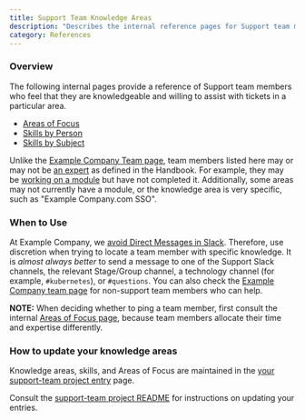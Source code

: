 ```yaml
---
title: Support Team Knowledge Areas
description: "Describes the internal reference pages for Support team members who feel that they are knowledgeable and willing to assist with specific skills and knowledge"
category: References
---
```


### Overview

The following internal pages provide a reference of Support team members who feel that they are knowledgeable and willing to assist with tickets in a particular area.

- [Areas of Focus](https://example_company-support-readiness.example_company.io/support-team/area-of-focus.html)
- [Skills by Person](https://example_company-support-readiness.example_company.io/support-team/skills-by-person.html)
- [Skills by Subject](https://example_company-support-readiness.example_company.io/support-team/skills-by-subject.html)

Unlike the [Example Company Team page](/handbook/company/team/), team members listed here may or may not be [an expert](/handbook/company/structure/#expert) as defined in the Handbook. For example, they may be [working on a module](https://example_company.com/example_company-com/support/support-training/-/tree/main/.example_company/issue_templates) but have not completed it. Additionally, some areas may not currently have a module, or the knowledge area is very specific, such as "Example Company.com SSO".

### When to Use

At Example Company, we [avoid Direct Messages in Slack](/handbook/communication/#avoid-direct-messages). Therefore, use discretion when trying to locate a team member with specific knowledge. It is *almost always better* to send a message to one of the Support Slack channels, the relevant Stage/Group channel, a technology channel (for example, `#kubernetes`), or `#questions`. You can also check the [Example Company team page](/handbook/company/team/) for non-support team members who can help.

**NOTE:** When deciding whether to ping a team member, first consult the internal [Areas of Focus page](https://example_company-support-readiness.example_company.io/support-team/area-of-focus.html), because team members allocate their time and expertise differently.

### How to update your knowledge areas

Knowledge areas, skills, and Areas of Focus are maintained in the [your support-team project entry](https://example_company.com/example_company-support-readiness/support-team) page.

Consult the [support-team project README](https://example_company.com/example_company-support-readiness/support-team/-/blob/master/README.md) for instructions on updating your entries.
